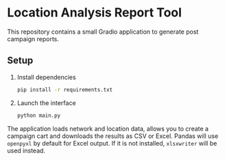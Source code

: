 # Location Analysis Report Tool

This repository contains a small Gradio application to generate post campaign reports.

## Setup

1. Install dependencies
   ```bash
   pip install -r requirements.txt
   ```

2. Launch the interface
   ```bash
   python main.py
   ```

The application loads network and location data, allows you to create a campaign cart and downloads the results as CSV or Excel.
Pandas will use `openpyxl` by default for Excel output. If it is not installed,
`xlsxwriter` will be used instead.



